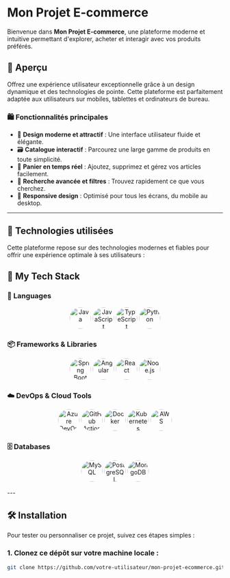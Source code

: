 # Mon Projet E-commerce

Bienvenue dans **Mon Projet E-commerce**, une plateforme moderne et intuitive permettant d'explorer, acheter et interagir avec vos produits préférés.

## 🚀 Aperçu

Offrez une expérience utilisateur exceptionnelle grâce à un design dynamique et des technologies de pointe. Cette plateforme est parfaitement adaptée aux utilisateurs sur mobiles, tablettes et ordinateurs de bureau.

### 🛍️ Fonctionnalités principales

- 🎨 **Design moderne et attractif** : Une interface utilisateur fluide et élégante.
- 🗃️ **Catalogue interactif** : Parcourez une large gamme de produits en toute simplicité.
- 🛒 **Panier en temps réel** : Ajoutez, supprimez et gérez vos articles facilement.
- 🔎 **Recherche avancée et filtres** : Trouvez rapidement ce que vous cherchez.
- 🔄 **Responsive design** : Optimisé pour tous les écrans, du mobile au desktop.

---

## 🚀 Technologies utilisées

Cette plateforme repose sur des technologies modernes et fiables pour offrir une expérience optimale à ses utilisateurs :

## 💼 My Tech Stack

### 🚀 Languages
<p align="center">
  <img src="https://simpleicons.org/icons/java.svg" alt="Java" width="50" height="50" style="border-radius: 50%;">
  <img src="https://simpleicons.org/icons/javascript.svg" alt="JavaScript" width="50" height="50" style="border-radius: 50%;">
  <img src="https://simpleicons.org/icons/typescript.svg" alt="TypeScript" width="50" height="50" style="border-radius: 50%;">
  <img src="https://simpleicons.org/icons/python.svg" alt="Python" width="50" height="50" style="border-radius: 50%;">
</p>

### 📦 Frameworks & Libraries
<p align="center">
  <img src="https://simpleicons.org/icons/springboot.svg" alt="Spring Boot" width="50" height="50" style="border-radius: 50%;">
  <img src="https://simpleicons.org/icons/angular.svg" alt="Angular" width="50" height="50" style="border-radius: 50%;">
  <img src="https://simpleicons.org/icons/react.svg" alt="React" width="50" height="50" style="border-radius: 50%;">
  <img src="https://simpleicons.org/icons/nodedotjs.svg" alt="Node.js" width="50" height="50" style="border-radius: 50%;">
</p>

### ☁️ DevOps & Cloud Tools
<p align="center">
  <img src="https://simpleicons.org/icons/azuredevops.svg" alt="Azure DevOps" width="50" height="50" style="border-radius: 50%;">
  <img src="https://simpleicons.org/icons/githubactions.svg" alt="GitHub Actions" width="50" height="50" style="border-radius: 50%;">
  <img src="https://simpleicons.org/icons/docker.svg" alt="Docker" width="50" height="50" style="border-radius: 50%;">
  <img src="https://simpleicons.org/icons/kubernetes.svg" alt="Kubernetes" width="50" height="50" style="border-radius: 50%;">
  <img src="https://simpleicons.org/icons/amazonaws.svg" alt="AWS" width="50" height="50" style="border-radius: 50%;">
</p>

### 🗄️ Databases
<p align="center">
  <img src="https://simpleicons.org/icons/mysql.svg" alt="MySQL" width="50" height="50" style="border-radius: 50%;">
  <img src="https://simpleicons.org/icons/postgresql.svg" alt="PostgreSQL" width="50" height="50" style="border-radius: 50%;">
  <img src="https://simpleicons.org/icons/mongodb.svg" alt="MongoDB" width="50" height="50" style="border-radius: 50%;">
</p>
---

## 🛠️ Installation

Pour tester ou personnaliser ce projet, suivez ces étapes simples :

### 1. Clonez ce dépôt sur votre machine locale :

```bash
git clone https://github.com/votre-utilisateur/mon-projet-ecommerce.git
